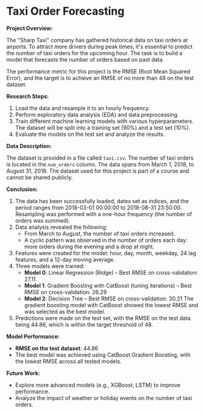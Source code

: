 # Taxi Order Forecasting

**Project Overview:**

The "Sharp Taxi" company has gathered historical data on taxi orders at airports. To attract more drivers during peak times, it's essential to predict the number of taxi orders for the upcoming hour. The task is to build a model that forecasts the number of orders based on past data.

The performance metric for this project is the RMSE (Root Mean Squared Error), and the target is to achieve an RMSE of no more than 48 on the test dataset.

**Research Steps:**

1. Load the data and resample it to an hourly frequency.
2. Perform exploratory data analysis (EDA) and data preprocessing.
3. Train different machine learning models with various hyperparameters. The dataset will be split into a training set (90%) and a test set (10%).
4. Evaluate the models on the test set and analyze the results.

**Data Description:**

The dataset is provided in a file called `taxi.csv`. The number of taxi orders is located in the `num_orders` column. The data spans from March 1, 2018, to August 31, 2018.
The dataset used for this project is part of a course and cannot be shared publicly.

**Conclusion:**

1. The data has been successfully loaded, dates set as indices, and the period ranges from 2018-03-01 00:00:00 to 2018-08-31 23:50:00. Resampling was performed with a one-hour frequency (the number of orders was summed).
2. Data analysis revealed the following:
   - From March to August, the number of taxi orders increased.
   - A cyclic pattern was observed in the number of orders each day: more orders during the evening and a drop at night.
3. Features were created for the model: hour, day, month, weekday, 24 lag features, and a 12-day moving average.
4. Three models were trained:
   - **Model 0**: Linear Regression (Ridge) – Best RMSE on cross-validation: 27.11
   - **Model 1**: Gradient Boosting with CatBoost (tuning iterations) – Best RMSE on cross-validation: 26.29
   - **Model 2**: Decision Tree – Best RMSE on cross-validation: 30.21
   The gradient boosting model with CatBoost showed the lowest RMSE and was selected as the best model.
5. Predictions were made on the test set, with the RMSE on the test data being 44.86, which is within the target threshold of 48.

**Model Performance:**

- **RMSE on the test dataset**: 44.86
- The best model was achieved using CatBoost Gradient Boosting, with the lowest RMSE across all tested models.

**Future Work:**
- Explore more advanced models (e.g., XGBoost, LSTM) to improve performance.
- Analyze the impact of weather or holiday events on the number of taxi orders.
